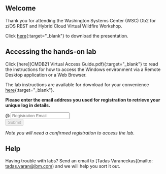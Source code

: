 <script src="https://ajax.googleapis.com/ajax/libs/jquery/3.1.0/jquery.min.js"></script>
<script src="./core-min.js"></script>
<script src="./md5-min.js"></script>
<script src="./wildfire-labs.js"></script>
<link href="https://cdn.jsdelivr.net/npm/bootstrap@5.1.0/dist/css/bootstrap.min.css" rel="stylesheet" integrity="sha384-KyZXEAg3QhqLMpG8r+8fhAXLRk2vvoC2f3B09zVXn8CA5QIVfZOJ3BCsw2P0p/We" crossorigin="anonymous">

## Welcome

Thank you for attending the Washington Systems Center (WSC) Db2 for z/OS REST and Hybrid Cloud Virtual Wildfire Workshop.


Click [here](https://ibm.box.com/s/7ogrqxcbi4ly5aae1scaevsodv93z9us){:target="_blank"} to download the presentation.

## Accessing the hands-on lab

Click [here](CMDB21 Virtual Access Guide.pdf){:target="_blank"} to read the instructions for how to access the Windows environment via a Remote Desktop application or a Web Browser.

The lab instructions are available for download for your convenience [here](https://ibm.box.com/s/iakc3ecff4bph0nq4v35s639nkn2dhwo){:target="_blank"}.



**Please enter the email address you used for registration to retrieve your unique log in details.**

<form onsubmit="return false;">
<div class="input-group mb-3 col-6">
<span class="input-group-text" id="basic-addon1">@</span>
<input type="email" class="form-control" placeholder="Registration Email" aria-label="Email" aria-describedby="basic-addon1" id="registration-email" maxlength="50" required oninput="validate();">
</div>
<div class="col-6">
<button id="btn-submit" class="btn btn-primary" type="submit" onclick="getLab(document.getElementById('registration-email').value)" disabled>Submit</button>
</div>
</form>
<div id="lab" class=".container .text-monospace">
<em>Note you will need a confirmed registration to access the lab.</em>
</div>

## Help
Having trouble with labs? Send an email to [Tadas Varaneckas](mailto: tadas.varan@ibm.com) and we will help you sort it out.
